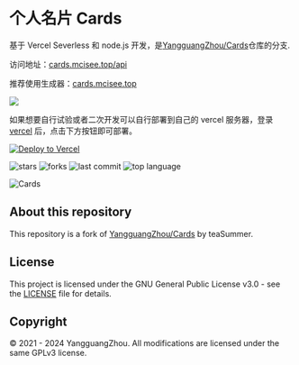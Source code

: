 # 个人名片 Cards

基于 Vercel Severless 和 node.js 开发，是[YangguangZhou/Cards](https://github.com/YangguangZhou/Cards)仓库的分支.

访问地址：[cards.mcisee.top/api](https://cards.mcisee.top/api)

推荐使用生成器：[cards.mcisee.top](https://cards.mcisee.top)

![](https://cards.mcisee.top/white)

如果想要自行试验或者二次开发可以自行部署到自己的 vercel 服务器，登录 [vercel](https://vercel.com/) 后，点击下方按钮即可部署。

[![Deploy to Vercel](https://vercel.com/button)](https://vercel.com/import/project?template=https://github.com/teaSummer/cards)

![stars](https://badgen.net/github/stars/teaSummer/cards)
![forks](https://badgen.net/github/forks/teaSummer/cards)
![last commit](https://shields.io/github/last-commit/teaSummer/cards?style=flat)
![top language](https://img.shields.io/github/languages/top/teaSummer/cards?style=flat)

![Cards](https://github-readme-stats.vercel.app/api/pin/?username=teaSummer&repo=cards)

## About this repository

This repository is a fork of [YangguangZhou/Cards](https://github.com/YangguangZhou/Cards) by teaSummer.

## License

This project is licensed under the GNU General Public License v3.0 - see the [LICENSE](LICENSE) file for details.

## Copyright

© 2021 - 2024 YangguangZhou. All modifications are licensed under the same GPLv3 license.